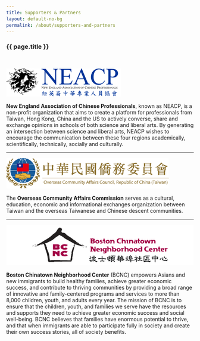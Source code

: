 ```yaml
---
title: Supporters & Partners
layout: default-no-bg
permalink: /about/supporters-and-partners
---
```


<div class="main-contents-area">
<h3 class="no-bg">{{ page.title }}</h3><br/>

<div>
  <p>
    <a href="http://www.neacp.com/home.html">
      <img class="partner-logo-low-res" src="/assets/images/supporters-and-partners-images/neacp-logo.png"/></a></p>
  <p><b>New England Association of Chinese Professionals</b>, known as NEACP, is a non-profit organization that aims to create a platform for professionals from Taiwan, Hong Kong, China and the US to actively converse, share and exchange opinions in schools of both science and liberal arts. By generating an intersection between science and liberal arts, NEACP wishes to encourage the communication between these four regions academically, scientifically, technically, socially and culturally.</p></div><hr>

<div>
  <p>
    <a href="https://www.ocac.gov.tw/OCAC/Eng/">
      <img class="partner-logo" src="/assets/images/supporters-and-partners-images/ocac-roc-logo.png"/></a></p>
  <p>The <b>Overseas Community Affairs Commission</b> serves as a cultural, education, economic and informational exchanges organization between Taiwan and the overseas Taiwanese and Chinese descent communities.</p></div><hr>

<div>
  <p>
    <a href="https://bcnc.net/">
      <img class="partner-logo" src="/assets/images/supporters-and-partners-images/bcnc-logo.png"/></a></p>
  <p><b>Boston Chinatown Neighborhood Center</b> (BCNC) empowers Asians and new immigrants to build healthy families, achieve greater economic success, and contribute to thriving communities by providing a broad range of innovative and family-centered programs and services to more than 8,000 children, youth, and adults every year. The mission of BCNC is to ensure that the children, youth, and families we serve have the resources and supports they need to achieve greater economic success and social well-being. BCNC believes that families have enormous potential to thrive, and that when immigrants are able to participate fully in society and create their own success stories, all of society benefits.</p></div>